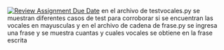 [![Review Assignment Due Date](https://classroom.github.com/assets/deadline-readme-button-24ddc0f5d75046c5622901739e7c5dd533143b0c8e959d652212380cedb1ea36.svg)](https://classroom.github.com/a/95SjdgC7)
en el archivo de testvocales.py se muestran diferentes casos de test para corroborar si se encuentran las vocales en mayusculas
y en el archivo de cadena de frase.py se ingresa una frase y se muestra cuantas y cuales vocales se obtiene en la frase escrita
